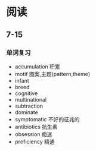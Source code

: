 # 阅读
## 7-15
### 单词复习
- accumulation 积累
- motif 图案,主题(pattern,theme)
- infant 
- breed 
- cognitive
- multinational
- subtraction
- dominate
- symptomatic 不好的征兆的
- antibiotics 抗生素
- obsession 痴迷
- proficiency 精通
